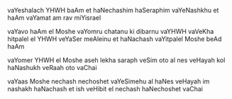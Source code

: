 vaYeshalach YHWH baAm et haNechashim haSeraphim vaYeNashkhu et haAm vaYamat am rav miYisrael

vaYavo haAm el Moshe vaYomru chatanu ki dibarnu vaYHWH vaVeKha hitpalel el YHWH veYaSer meAleinu et haNachash vaYitpalel Moshe beAd haAm

vaYomer YHWH el Moshe aseh lekha saraph veSim oto al nes veHayah kol haNashukh veRaah oto vaChai

vaYaas Moshe nechash nechoshet vaYeSimehu al haNes veHayah im nashakh haNachash et ish veHibit el nechash haNechoshet vaChai

